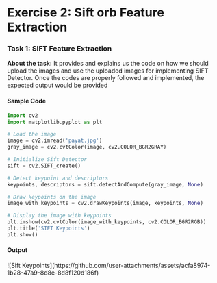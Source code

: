 # Exercise 2: Sift orb Feature Extraction

<h3>Task 1: SIFT Feature Extraction</h3>
<p><strong>About the task:</strong> It provides and explains us the code on how we should upload the images and use the uploaded images
for implementing SIFT Detector. Once the codes are properly followed and implemented, the expected output would be provided</p>

<h4>Sample Code</h4>

```py
import cv2
import matplotlib.pyplot as plt

# Load the image
image = cv2.imread('payat.jpg')
gray_image = cv2.cvtColor(image, cv2.COLOR_BGR2GRAY)

# Initialize Sift Detector
sift = cv2.SIFT_create()

# Detect keypoint and descriptors
keypoints, descriptors = sift.detectAndCompute(gray_image, None)

# Draw keypoints on the image
image_with_keypoints = cv2.drawKeypoints(image, keypoints, None)

# Display the image with keypoints
plt.imshow(cv2.cvtColor(image_with_keypoints, cv2.COLOR_BGR2RGB))
plt.title('SIFT Keypoints')
plt.show()
```

<h4>Output</h4>
![Sift Keypoints](https://github.com/user-attachments/assets/acfa8974-1b28-47a9-8d8e-8d8f120d186f)
